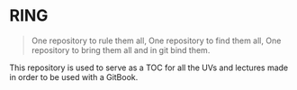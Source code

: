 # RING

> One repository to rule them all, One repository to find them all, One repository to bring them all and in git bind them.

This repository is used to serve as a TOC for all the UVs and lectures made in order to be used with a GitBook.
